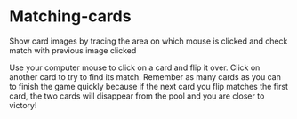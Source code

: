 Matching-cards
==============

Show card images by tracing the area on which mouse is clicked and check match with previous image clicked

Use your computer mouse to click on a card and flip it over. Click on another card to try to find its match. Remember as many cards as you can to finish the game quickly because if the next card you flip matches the first card, the two cards will disappear from the pool and you are closer to victory!
